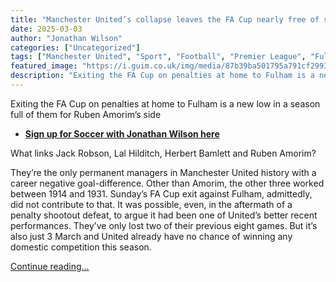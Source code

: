 ```yaml
---
title: "Manchester United’s collapse leaves the FA Cup nearly free of superclubs | Jonathan Wilson"
date: 2025-03-03
author: "Jonathan Wilson"
categories: ["Uncategorized"]
tags: ["Manchester United", "Sport", "Football", "Premier League", "Fulham"]
featured_image: "https://i.guim.co.uk/img/media/87b39ba501795a791cf29935ae141aaa8862de79/15_13_4964_2978/master/4964.jpg?width=140&quality=85&auto=format&fit=max&s=9f3818052702f053fd7d1d9582a30077"
description: "Exiting the FA Cup on penalties at home to Fulham is a new low in a season full of them for Ruben Amorim’s sideSign up for Soccer with Jonathan Wilson hereWhat ..."
---
```


Exiting the FA Cup on penalties at home to Fulham is a new low in a season full of them for Ruben Amorim’s side

  * **[Sign up for Soccer with Jonathan Wilson here](https://www.theguardian.com/football/2023/jul/20/sign-up-for-soccer-with-jonathan-wilson-his-free-weekly-newsletter-on-european-soccer)**



What links Jack Robson, Lal Hilditch, Herbert Bamlett and Ruben Amorim?

They’re the only permanent managers in Manchester United history with a career negative goal-difference. Other than Amorim, the other three worked between 1914 and 1931. Sunday’s FA Cup exit against Fulham, admittedly, did not contribute to that. It was possible, even, in the aftermath of a penalty shootout defeat, to argue it had been one of United’s better recent performances. They’ve only lost two of their previous eight games. But it’s also just 3 March and United already have no chance of winning any domestic competition this season.

[Continue reading...](https://www.theguardian.com/football/2025/mar/03/manchester-united-soccer-fa-cup)
